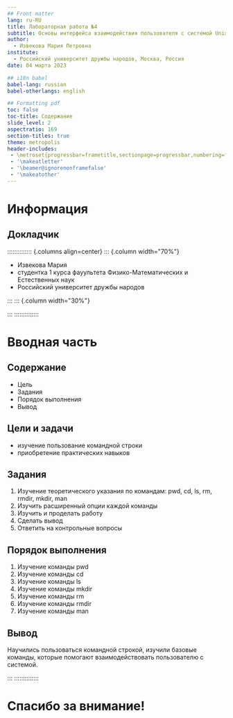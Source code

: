 ```yaml
---
## Front matter
lang: ru-RU
title: Лабораторная работа №4
subtitle: Основы интерфейса взаимодействия пользователя с системой Unix на уровне командной строки
author:
  - Извекова Мария Петровна
institute:
  - Российский университет дружбы народов, Москва, Россия
date: 04 марта 2023

## i18n babel
babel-lang: russian
babel-otherlangs: english

## Formatting pdf
toc: false
toc-title: Содержание
slide_level: 2
aspectratio: 169
section-titles: true
theme: metropolis
header-includes:
 - \metroset{progressbar=frametitle,sectionpage=progressbar,numbering=fraction}
 - '\makeatletter'
 - '\beamer@ignorenonframefalse'
 - '\makeatother'
---
```


# Информация

## Докладчик

:::::::::::::: {.columns align=center}
::: {.column width="70%"}

  * Извекова Мария
  * студентка 1 курса фауультета Физико-Математических и Естественных наук
  * Российский университет дружбы народов

:::
::: {.column width="30%"}



:::
::::::::::::::

# Вводная часть

## Содержание

- Цель
- Задания
- Порядок выполнения
- Вывод


## Цели и задачи

- изучение пользование командной строки
- приобретение практических навыков


## Задания
1. Изучение теоретического указания по командам: pwd, cd, ls, rm, rmdir, mkdir, man
2. Изучить расширенный опции каждой команды
3. Изучить и проделать работу
4. Сделать вывод
5. Ответить на контрольные вопросы

## Порядок выполнения
1. Изучение команды pwd
2. Изучение команды cd
3. Изучение команды ls
4. Изучение команды mkdir
5. Изучение команды rm
6. Изучение команды rmdir
7. Изучение команды man

## Вывод

Научились пользоваться командной строкой, изучили базовые команды, которые помогают взаимодействовать пользователю с системой.


:::
::::::::::::::
# Спасибо за внимание!
